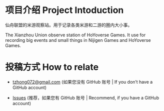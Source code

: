 # 项目介绍 Project Intoduction

仙舟联盟的米游观察站。用于记录各类米游和二游的圈内大小事。

The Xianzhou Union observe station of HoYoverse Games. It use for recording big events and small things in Nijigen Games and HoYoverse Games.

# 投稿方式 How to relate

* tzhong072@gmail.com (如果您没有 GitHub 账号 | If you don’t have a GitHub account)

* [Issues](https://github.com/bxx-114514/iming-blog/issues) (推荐，如果您有 GitHub 账号 | Recommend, if you have a GitHub account)
